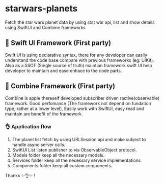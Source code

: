 # starwars-planets
Fetch the star wars planet data by using stat war api, list and show details using SwiftUI and Combine frameworks

## 🔖 Swift UI Framework (First party)
Swift UI is using declarative syntax, there for any developer can easily understand the code base compare with previous frameworks (eg: UIKit). Also as a SSOT (Single source of truth) maintian framework swift UI help developer to maintain and ease enhace to the code parts.

## 🔖 Combine Framework (First party)
Combine is apple thereself developed subscriber driven ractive(observable) framework. Good perfomance (The framework not depend on fundation type, rather at a lower level), Easily work with SwiftUI, easy read and maintain are benefit of the framework.

### 👌 Application flow
1. The planet list fetch by using URLSession api and make subject to handle async server calls.
2. SwiftUI List listen publisher to via ObservableObject protocol.
3. Models folder keep all the necessary models.
4. Services folder keep all the necessary service implementations.
5. Components folder keep all custom components.

Thanks ✨👌✨ !
